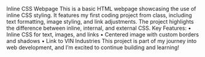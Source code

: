Inline CSS Webpage
This is a basic HTML webpage showcasing the use of inline CSS styling. It features my first coding project from class, including text formatting, image styling, and link adjustments. The project highlights the difference between inline, internal, and external CSS.
Key Features:
	•	Inline CSS for text, images, and links
	•	Centered image with custom borders and shadows
	•	Link to VIN Industries
This project is part of my journey into web development, and I’m excited to continue building and learning!
